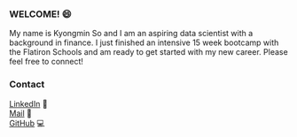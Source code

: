 ### WELCOME! 😄

My name is Kyongmin So and I am an aspiring data scientist with a background in finance. I just finished an intensive 15 week bootcamp with the Flatiron Schools and am ready to get started with my new career. Please feel free to connect!


### Contact 
[LinkedIn](https://www.linkedin.com/in/kyongminso/) 💼
<br/>
[Mail](mailto:kyongminso@gmail.com) 📨
<br/> 
[GitHub](https://github.com/kyongminso) 💻
